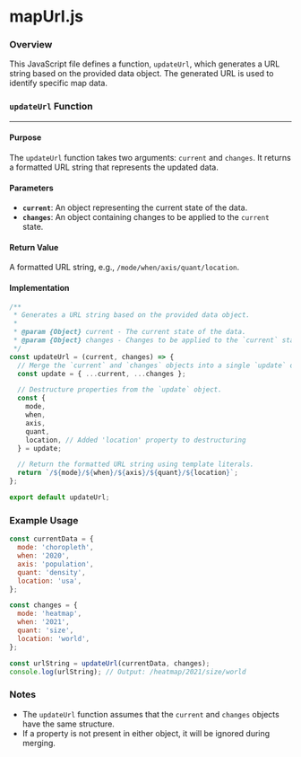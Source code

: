 **mapUrl.js**
================

### Overview

This JavaScript file defines a function, `updateUrl`, which generates a URL string based on the provided data object. The generated URL is used to identify specific map data.

### `updateUrl` Function
---------------------------

#### Purpose

The `updateUrl` function takes two arguments: `current` and `changes`. It returns a formatted URL string that represents the updated data.

#### Parameters

*   **`current`**: An object representing the current state of the data.
*   **`changes`**: An object containing changes to be applied to the `current` state.

#### Return Value

A formatted URL string, e.g., `/mode/when/axis/quant/location`.

#### Implementation

```javascript
/**
 * Generates a URL string based on the provided data object.
 *
 * @param {Object} current - The current state of the data.
 * @param {Object} changes - Changes to be applied to the `current` state.
 */
const updateUrl = (current, changes) => {
  // Merge the `current` and `changes` objects into a single `update` object.
  const update = { ...current, ...changes };

  // Destructure properties from the `update` object.
  const {
    mode,
    when,
    axis,
    quant,
    location, // Added 'location' property to destructuring
  } = update;

  // Return the formatted URL string using template literals.
  return `/${mode}/${when}/${axis}/${quant}/${location}`;
};

export default updateUrl;
```

### Example Usage

```javascript
const currentData = {
  mode: 'choropleth',
  when: '2020',
  axis: 'population',
  quant: 'density',
  location: 'usa',
};

const changes = {
  mode: 'heatmap',
  when: '2021',
  quant: 'size',
  location: 'world',
};

const urlString = updateUrl(currentData, changes);
console.log(urlString); // Output: /heatmap/2021/size/world
```

### Notes

*   The `updateUrl` function assumes that the `current` and `changes` objects have the same structure.
*   If a property is not present in either object, it will be ignored during merging.